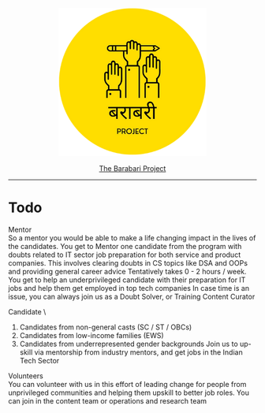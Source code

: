 <div align="center">
<img height="300px" width="auto" src="./static/favicon.png" />

[The Barabari Project](https://plutoniumm.github.io/BarabariProject/)

</div>

<hr/>

<!-- Outreach Website for *The Barabari Project*: temporarily [here](https://plutoniumm.github.io/BarabariProject/) -->


<!-- i18n: https://github.com/kaisermann/svelte-i18n/blob/HEAD/docs/Getting%20Started.md -->

# Todo
Mentor \
So a mentor you would be able to make a life changing impact in the lives of the candidates.
You get to Mentor one candidate from the program with doubts related to IT sector job preparation for both service and product companies. This involves clearing doubts in CS topics like DSA and OOPs and providing general career advice
Tentatively takes 0 - 2 hours / week. You get to help an underprivileged candidate with their preparation for IT jobs and help them get employed in top tech companies
In case time is an issue, you can always join us as a Doubt Solver, or Training Content Curator


Candidate \
1. Candidates from non-general casts (SC / ST / OBCs)
2. Candidates from low-income families (EWS)
3. Candidates from underrepresented gender backgrounds
Join us to up-skill via mentorship from industry mentors, and get jobs in the Indian Tech Sector

Volunteers \
You can volunteer with us in this effort of leading change for people from unprivileged communities and helping them upskill to better job roles. You can join in the content team or operations and research team

<!--
Onboarding Candidate Form (Under For Candidates Tab)

https://docs.google.com/forms/d/1My36LieG8RNe5816RYZ594Yur8mgCmV6t_ntYA6MrVU/edit

Onboarding Mentor Form (Under For Mentors Tab)

https://docs.google.com/forms/d/1utKmc4y1SJWNH0rzQSlTBcItT6IBiHkeb6Ivz5u3mKo/edit


Onboarding Volunteers Form (Under For Volunteers Tab)

https://docs.google.com/forms/d/1ZCiqDPf5POObE-fUfGKOXAX75YYZuXWwcJTyxiOdkyU/edit -->